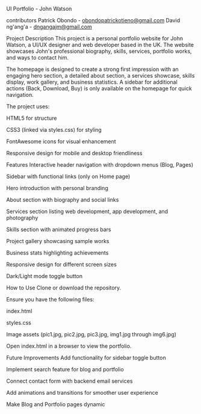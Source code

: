 UI Portfolio - John Watson

contributors 
    Patrick Obondo - obondopatrickotieno@gmail.com
    David ng'ang'a - dngangajm@gmail.com

Project Description
This project is a personal portfolio website for John Watson, a UI/UX designer and web developer based in the UK. The website showcases John's professional biography, skills, services, portfolio works, and ways to contact him.

The homepage is designed to create a strong first impression with an engaging hero section, a detailed about section, a services showcase, skills display, work gallery, and business statistics.
A sidebar for additional actions (Back, Download, Buy) is only available on the homepage for quick navigation.

The project uses:

HTML5 for structure

CSS3 (linked via styles.css) for styling

FontAwesome icons for visual enhancement

Responsive design for mobile and desktop friendliness

Features
Interactive header navigation with dropdown menus (Blog, Pages)

Sidebar with functional links (only on Home page)

Hero introduction with personal branding

About section with biography and social links

Services section listing web development, app development, and photography

Skills section with animated progress bars

Project gallery showcasing sample works

Business stats highlighting achievements

Responsive design for different screen sizes

Dark/Light mode toggle button

How to Use
Clone or download the repository.

Ensure you have the following files:

index.html

styles.css

Image assets (pic1.jpg, pic2.jpg, pic3.jpg, img1.jpg through img6.jpg)

Open index.html in a browser to view the portfolio.

Future Improvements
Add functionality for sidebar toggle button

Implement search feature for blog and portfolio

Connect contact form with backend email services

Add animations and transitions for smoother user experience

Make Blog and Portfolio pages dynamic

